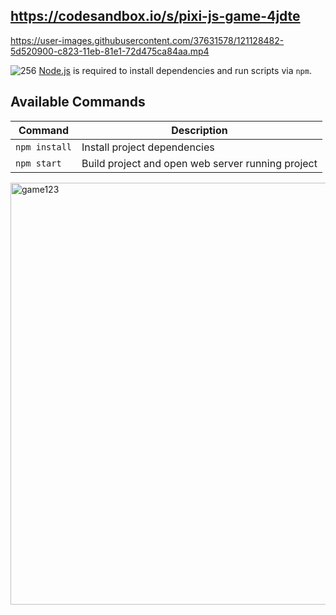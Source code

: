
## https://codesandbox.io/s/pixi-js-game-4jdte


https://user-images.githubusercontent.com/37631578/121128482-5d520900-c823-11eb-81e1-72d475ca84aa.mp4

![256](https://user-images.githubusercontent.com/37631578/121128766-cfc2e900-c823-11eb-9ae2-ceebcaccfdac.png)
[Node.js](https://nodejs.org) is required to install dependencies and run scripts via `npm`.
## Available Commands

| Command | Description |
|---------|-------------|
| `npm install` | Install project dependencies |
| `npm start` | Build project and open web server running project |
<img width="675" alt="game123" src="https://user-images.githubusercontent.com/37631578/120941914-4d500180-c71d-11eb-9c18-12b31bb88b24.png">




